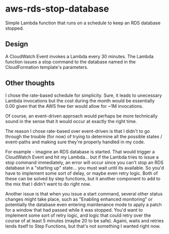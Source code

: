 # aws-rds-stop-database

Simple Lambda function that runs on a schedule to keep an RDS database stopped.

## Design

A CloudWatch Event invokes a Lambda every 30 minutes. The Lambda function issues a stop command to the database named in the CloudFormation template's parameters.

## Other thoughts

I chose the rate-based schedule for simplicity. Sure, it leads to unecessary Lambda invocations but the cost during the month would be essentially 0.00 given that the AWS free tier would allow for ~1M invocations. 

Of course, an event-driven approach would perhaps be more technically sound in the sense that it would occur at exactly the right time.

The reason I chose rate-based over event-driven is that I didn't to go through the trouble (for now) of trying to determine all the possible states / event-paths and making sure they're properly handled in my code. 

For example - imagine an RDS database is started. That would trigger a CloudWatch Event and hit my Lambda... but if the Lambda tries to issue a stop command immediately, an error will occur since you can't stop an RDS database in a "starting up" state... you must wait until its available. So you'd have to implement some sort of delay, or maybe even retry logic. Both of these can be solved by step functions, but it another component to add to the mix that I didn't want to do right now.

Another issue is that when you issue a start command, several other status changes might take place, such as "Enabling enhanced monitoring" or potentially the database even entering maintenance mode to apply a patch for a window that had passed while it was stopped. You'd want to implement some sort of retry logic, and logic that could retry over the course of at least 5 minutes (maybe 20 to be safe). Againi, waits and retries lends itself to Step Functions, but that's not something I wanted right now.
